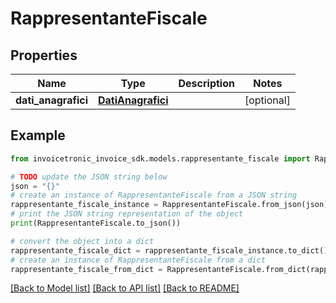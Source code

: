 # RappresentanteFiscale


## Properties

Name | Type | Description | Notes
------------ | ------------- | ------------- | -------------
**dati_anagrafici** | [**DatiAnagrafici**](DatiAnagrafici.md) |  | [optional] 

## Example

```python
from invoicetronic_invoice_sdk.models.rappresentante_fiscale import RappresentanteFiscale

# TODO update the JSON string below
json = "{}"
# create an instance of RappresentanteFiscale from a JSON string
rappresentante_fiscale_instance = RappresentanteFiscale.from_json(json)
# print the JSON string representation of the object
print(RappresentanteFiscale.to_json())

# convert the object into a dict
rappresentante_fiscale_dict = rappresentante_fiscale_instance.to_dict()
# create an instance of RappresentanteFiscale from a dict
rappresentante_fiscale_from_dict = RappresentanteFiscale.from_dict(rappresentante_fiscale_dict)
```
[[Back to Model list]](../README.md#documentation-for-models) [[Back to API list]](../README.md#documentation-for-api-endpoints) [[Back to README]](../README.md)


